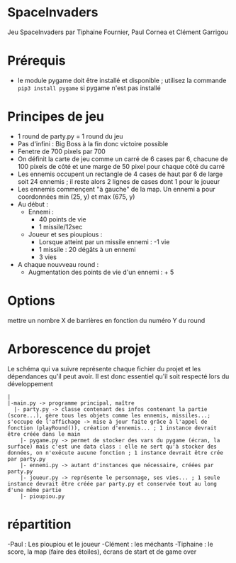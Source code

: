 # SpaceInvaders
Jeu SpaceInvaders par Tiphaine Fournier, Paul Cornea et Clément Garrigou

# Prérequis 
- le module pygame doit être installé et disponible ; utilisez la commande ```pip3 install pygame``` si pygame n'est pas installé

# Principes de jeu
- 1 round de party.py = 1 round du jeu
- Pas d'infini : Big Boss à la fin donc victoire possible
- Fenetre de 700 pixels par 700
- On définit la carte de jeu comme un carré de 6 cases par 6, chacune de 100 pixels de côté et une marge de 50 pixel pour chaque côté du carré
- Les ennemis occupent un rectangle de 4 cases de haut par 6 de large soit 24 ennemis ; il reste alors 2 lignes de cases dont 1 pour le joueur
- Les ennemis commençent "à gauche" de la map. Un ennemi a pour coordonnées min (25, y) et max (675, y)
- Au début :
  * Ennemi :
    + 40 points de vie
    + 1 missile/12sec
  * Joueur et ses pioupious :
    + Lorsque atteint par un missile ennemi : -1 vie
    + 1 missile : 20 dégâts à un ennemi 
    + 3 vies
- A chaque nouvveau round :
  * Augmentation des points de vie d'un ennemi : + 5

# Options
mettre un nombre X de barrières en fonction du numéro Y du round

# Arborescence du projet
Le schéma qui va suivre représente chaque fichier du projet et les dépendances qu'il peut avoir. Il est donc essentiel qu'il soit respecté lors du développement
```
|
|-main.py -> programme principal, maître
  |- party.py -> classe contenant des infos contenant la partie (score...), gère tous les objets comme les ennemis, missiles...; s'occupe de l'affichage -> mise à jour faite grâce à l'appel de fonction (playRound()), création d'ennemis... ; 1 instance devrait être créée dans le main
    |- pygame.py -> permet de stocker des vars du pygame (écran, la surface) mais c'est une data class : elle ne sert qu'à stocker des données, on n'exécute aucune fonction ; 1 instance devrait être crée par party.py
    |- ennemi.py -> autant d'instances que nécessaire, créées par party.py
    |- joueur.py -> représente le personnage, ses vies... ; 1 seule instance devrait être créée par party.py et conservée tout au long d'une même partie 
    |- pioupiou.py
```

# répartition
-Paul : Les pioupiou et le joueur
-Clément : les méchants 
-Tiphaine : le score, la map (faire des étoiles), écrans de start et de game over